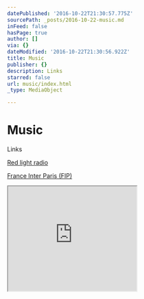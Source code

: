 ```yaml
---
datePublished: '2016-10-22T21:30:57.775Z'
sourcePath: _posts/2016-10-22-music.md
inFeed: false
hasPage: true
author: []
via: {}
dateModified: '2016-10-22T21:30:56.922Z'
title: Music
publisher: {}
description: Links
starred: false
url: music/index.html
_type: MediaObject

---
```

# Music

Links

[Red light radio][0]

[France Inter Paris (FIP)][1]

<iframe src="https://the-grid.github.io/ed-userhtml/?g=eJxdkMsKwjAQAH-lBPRoWh-I2ih-SYnNagJJN-wmFv_e2h4svQ7DHKZ2T9IBit6ZZJWoynIlCgvuZZMS-0MpCm4JvXfdS4kORTHqDyQDNAGmVgmbUuSzlP2GMXem9ZjNpsUgo9cfIHnL5NUorXZ3KXV0SzEzEMtquzuc9lV5XOsQLzonbH4F9dSeYWTWGWgIvE5gZpgt9s3QCdAlVonyDP_SC0QQkQfxH3g7ztqPmrjWctpy_QI2yGdB" height="244" style=""></iframe>



[0]: https://www.mixcloud.com/RedLightRadio/ "red light radio"
[1]: http://www.fipradio.fr/ "FIP"